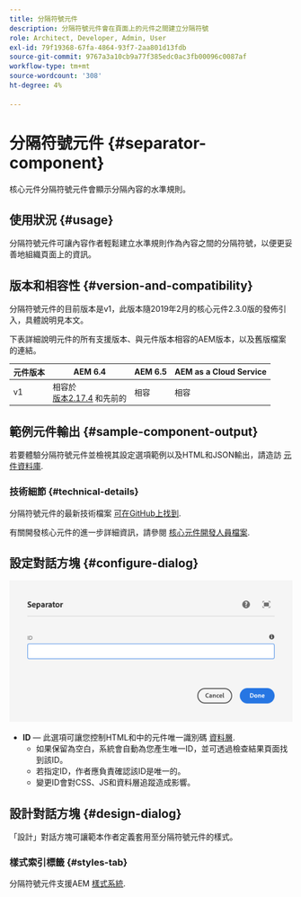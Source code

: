 ```yaml
---
title: 分隔符號元件
description: 分隔符號元件會在頁面上的元件之間建立分隔符號
role: Architect, Developer, Admin, User
exl-id: 79f19368-67fa-4864-93f7-2aa801d13fdb
source-git-commit: 9767a3a10cb9a77f385edc0ac3fb00096c0087af
workflow-type: tm+mt
source-wordcount: '308'
ht-degree: 4%

---
```


# 分隔符號元件 {#separator-component}

核心元件分隔符號元件會顯示分隔內容的水準規則。

## 使用狀況 {#usage}

分隔符號元件可讓內容作者輕鬆建立水準規則作為內容之間的分隔符號，以便更妥善地組織頁面上的資訊。

## 版本和相容性 {#version-and-compatibility}

分隔符號元件的目前版本是v1，此版本隨2019年2月的核心元件2.3.0版的發佈引入，具體說明見本文。

下表詳細說明元件的所有支援版本、與元件版本相容的AEM版本，以及舊版檔案的連結。

| 元件版本 | AEM 6.4 | AEM 6.5 | AEM as a Cloud Service  |
|---|---|---|---|
| v1 | 相容於<br>[版本2.17.4](/help/versions.md) 和先前的 | 相容 | 相容 |

## 範例元件輸出 {#sample-component-output}

若要體驗分隔符號元件並檢視其設定選項範例以及HTML和JSON輸出，請造訪 [元件資料庫](https://adobe.com/go/aem_cmp_library_separator).

### 技術細節 {#technical-details}

分隔符號元件的最新技術檔案 [可在GitHub上找到](https://adobe.com/go/aem_cmp_tech_separator_v1).

有關開發核心元件的進一步詳細資訊，請參閱 [核心元件開發人員檔案](/help/developing/overview.md).

## 設定對話方塊 {#configure-dialog}

![分隔符號元件的「編輯」對話方塊](/help/assets/separator-edit.png)

* **ID**  — 此選項可讓您控制HTML和中的元件唯一識別碼 [資料層](/help/developing/data-layer/overview.md).
   * 如果保留為空白，系統會自動為您產生唯一ID，並可透過檢查結果頁面找到該ID。
   * 若指定ID，作者應負責確認該ID是唯一的。
   * 變更ID會對CSS、JS和資料層追蹤造成影響。

## 設計對話方塊 {#design-dialog}

「設計」對話方塊可讓範本作者定義套用至分隔符號元件的樣式。

### 樣式索引標籤 {#styles-tab}

分隔符號元件支援AEM [樣式系統](/help/get-started/authoring.md#component-styling).
